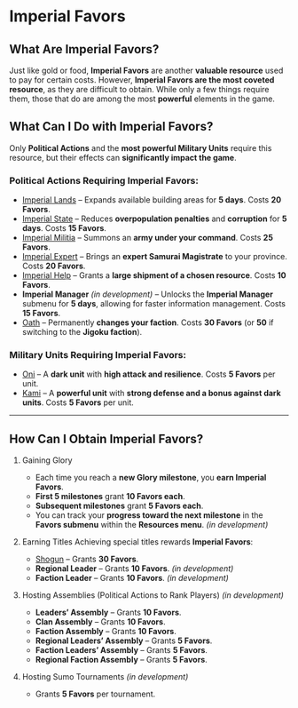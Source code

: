 # Imperial Favors  

## What Are Imperial Favors?  
Just like gold or food, **Imperial Favors** are another **valuable resource** used to pay for certain costs. However, **Imperial Favors are the most coveted resource**, as they are difficult to obtain. While only a few things require them, those that do are among the most **powerful** elements in the game.  

## What Can I Do with Imperial Favors?  
Only **Political Actions** and the **most powerful Military Units** require this resource, but their effects can **significantly impact the game**.  

### Political Actions Requiring Imperial Favors:  
- [Imperial Lands](/docs/game-concepts/politics/special-politics#imperial-lands) – Expands available building areas for **5 days**. Costs **20 Favors**.  
- [Imperial State](/docs/game-concepts/politics/special-politics#imperial-state) – Reduces **overpopulation penalties** and **corruption** for **5 days**. Costs **15 Favors**.  
- [Imperial Militia](/docs/game-concepts/politics/special-politics#imperial-militia) – Summons an **army under your command**. Costs **25 Favors**.  
- [Imperial Expert](/docs/game-concepts/politics/special-politics#imperial-expert) – Brings an **expert Samurai Magistrate** to your province. Costs **20 Favors**.  
- [Imperial Help](/docs/game-concepts/politics/special-politics#imperial-help) – Grants a **large shipment of a chosen resource**. Costs **10 Favors**.  
- **Imperial Manager** *(in development)* – Unlocks the **Imperial Manager** submenu for **5 days**, allowing for faster information management. Costs **15 Favors**.  
- [Oath](/docs/game-concepts/politics/special-politics#oath) – Permanently **changes your faction**. Costs **30 Favors** (or **50** if switching to the **Jigoku faction**).  

### Military Units Requiring Imperial Favors:  
- [Oni](./military-units/dark/oni) – A **dark unit** with **high attack and resilience**. Costs **5 Favors** per unit.  
- [Kami](./military-units/magic/kami) – A **powerful unit** with **strong defense and a bonus against dark units**. Costs **5 Favors** per unit.  

---

## **How Can I Obtain Imperial Favors?**  

1. Gaining Glory  
   - Each time you reach a **new Glory milestone**, you **earn Imperial Favors**.  
   - **First 5 milestones** grant **10 Favors each**.  
   - **Subsequent milestones** grant **5 Favors each**.  
   - You can track your **progress toward the next milestone** in the **Favors submenu** within the **Resources menu**. *(in development)*  

2. Earning Titles
Achieving special titles rewards **Imperial Favors**:  
   - [Shogun](./shogun.md) – Grants **30 Favors**.  
   - **Regional Leader** – Grants **10 Favors**. *(in development)* 
   - **Faction Leader** – Grants **10 Favors**. *(in development)* 

3. Hosting Assemblies (Political Actions to Rank Players) *(in development)*
   - **Leaders’ Assembly** – Grants **10 Favors**.  
   - **Clan Assembly** – Grants **10 Favors**.  
   - **Faction Assembly** – Grants **10 Favors**.  
   - **Regional Leaders’ Assembly** – Grants **5 Favors**.  
   - **Faction Leaders’ Assembly** – Grants **5 Favors**.  
   - **Regional Faction Assembly** – Grants **5 Favors**.  

4. Hosting Sumo Tournaments *(in development)*
   - Grants **5 Favors** per tournament.  

<!-- 5. Purchasing Imperial Favors *(in development)*
- You can acquire **Imperial Favors** via **PayPal, credit card, phone call, or SMS**.  
- Purchased Favors are **visible in the Account Manager**.  
- These **Favors can be used in any game session** you are currently playing.   -->